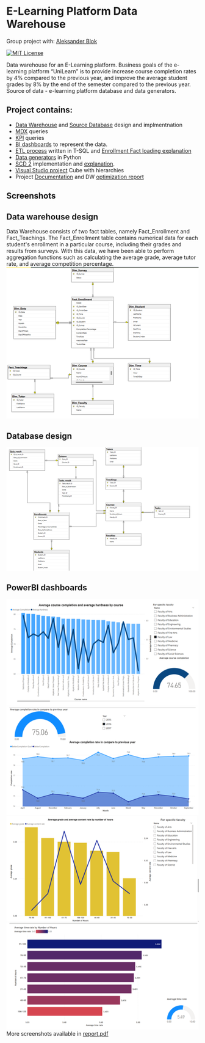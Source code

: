 
# E-Learning Platform Data Warehouse
Group project with: [Aleksander Blok](https://github.com/olekblok)

[![MIT License](https://img.shields.io/badge/License-MIT-green.svg)](https://choosealicense.com/licenses/mit/)

Data warehouse for an E-Learning platform. Business goals of the e-learning platform “UniLearn” is to provide increase course completion rates by 4% compared to the previous year, and improve the average student grades by 8% by the end of the semester compared to the previous year. Source of data - e-learning platform database and data generators.

## Project contains: 

  - [Data Warehouse](https://github.com/kasztanators/Data-Warehouse-E-learning-platform/blob/main/ETL/DWCreate.sql) and [Source Database](https://github.com/kasztanators/Data-Warehouse-E-learning-platform/tree/main/RelationalDB) design and implmentnation
  -  [MDX](https://github.com/kasztanators/Data-Warehouse-E-learning-platform/blob/main/Queries/MDXQuery.mdx) queries
  -  [KPI](https://github.com/kasztanators/Data-Warehouse-E-learning-platform/blob/main/Queries/KPI.txt) queries
  -  [BI dashboards](https://github.com/kasztanators/Data-Warehouse-E-learning-platform/blob/main/powerBi/report.pdf)  to represent the data.
  -  [ETL process](https://github.com/kasztanators/Data-Warehouse-E-learning-platform/tree/main/ETL) written in T-SQL and [Enrollment Fact loading explanation](https://github.com/kasztanators/Data-Warehouse-E-learning-platform/blob/main/project_report/Fact_enrollment_explanation.pdf)
  -  [Data generators](https://github.com/kasztanators/Data-Warehouse-E-learning-platform/tree/main/generator) in Python
  -  [SCD 2](https://github.com/kasztanators/Data-Warehouse-E-learning-platform/blob/main/ETL/ETL_load_students.sql) implementation and [explanation](https://github.com/kasztanators/Data-Warehouse-E-learning-platform/blob/main/project_report/SCD2%20explanation.pdf).
  -  [Visual Studio project](https://github.com/kasztanators/Data-Warehouse-E-learning-platform/tree/main/Visual_Studio_proj) Cube with hierarchies
  -  Project [Documentation](https://github.com/kasztanators/Data-Warehouse-E-learning-platform/tree/main/project_report) and DW [optimization report](https://github.com/kasztanators/Data-Warehouse-E-learning-platform/blob/main/project_report/OptimizationReport.pdf)

## Screenshots


## Data warehouse design
Data Warehouse consists of two fact tables, namely Fact_Enrollment and Fact_Teachings. The Fact_Enrollment table contains numerical data for each student's enrollment in a particular course, including their grades and results from surveys. With this data, we have been able to perform aggregation functions such as calculating the average grade, average tutor rate, and average competition percentage.
![Screenshot 5](/screens/DWscreen.png)

## Database design
![Screenshot 6](/screens/DBscreen.png)


## PowerBI dashboards
![Screenshot 1](/screens/CompletionScreen.png)
![Screenshot 2](/screens/KPIscreen.png)
![Screenshot 3](/screens/AvgGrade.png)
![Screenshot 4](/screens/NumHoursScreen.png)
More screenshots available in [report.pdf](https://github.com/kasztanators/Data-Warehouse-E-learning-platform/blob/main/powerBi/report.pdf)
